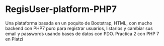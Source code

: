 # RegisUser-platform-PHP7
Una plataforma basada en un poquito de Bootstrap, HTML, con mucho backend con PHP7 puro para registrar usuarios, listarlos y cambiar sus email y passwords usando bases de datos con PDO. Practica 2 con PHP 7 en Platzi 
